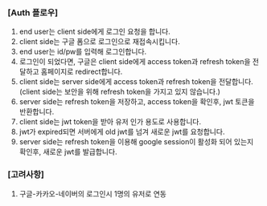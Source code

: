 ### [Auth 플로우]
1. end user는 client side에게 로그인 요청을 합니다.
2. client side는 구글 폼으로 로그인으로 재접속시킵니다.
3. end user는 id/pw를 입력해 로그인합니다.
4. 로그인이 되었다면, 구글은 client side에게 access token과 refresh token을 전달하고 홈페이지로 redirect합니다.
5. client side는 server side에게 access token과 refresh token을 전달합니다. (client side는 보안을 위해 refresh token을 가지고 있지 않습니다.)
6. server side는 refresh token을 저장하고, access token을 확인후, jwt 토큰을 반환합니다.
7. client side는 jwt token을 받아 유저 인가 용도로 사용합니다.
9. jwt가 expired되면 서버에게 old jwt를 넘겨 새로운 jwt를 요청합니다.
10. server side는 refresh token을 이용해 google session이 활성화 되어 있는지 확인후, 새로운 jwt를 발급합니다.



### [고려사항]
1. 구글-카카오-네이버의 로그인시 1명의 유저로 연동



